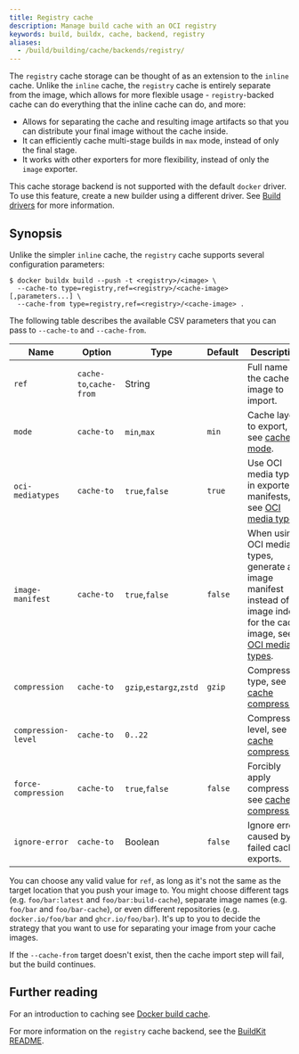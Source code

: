 ```yaml
---
title: Registry cache
description: Manage build cache with an OCI registry
keywords: build, buildx, cache, backend, registry
aliases:
  - /build/building/cache/backends/registry/
---
```


The `registry` cache storage can be thought of as an extension to the `inline`
cache. Unlike the `inline` cache, the `registry` cache is entirely separate from
the image, which allows for more flexible usage - `registry`-backed cache can do
everything that the inline cache can do, and more:

- Allows for separating the cache and resulting image artifacts so that you can
  distribute your final image without the cache inside.
- It can efficiently cache multi-stage builds in `max` mode, instead of only the
  final stage.
- It works with other exporters for more flexibility, instead of only the
  `image` exporter.

This cache storage backend is not supported with the default `docker` driver.
To use this feature, create a new builder using a different driver. See
[Build drivers](../../builders/drivers/index.md) for more information.

## Synopsis

Unlike the simpler `inline` cache, the `registry` cache supports several
configuration parameters:

```console
$ docker buildx build --push -t <registry>/<image> \
  --cache-to type=registry,ref=<registry>/<cache-image>[,parameters...] \
  --cache-from type=registry,ref=<registry>/<cache-image> .
```

The following table describes the available CSV parameters that you can pass to
`--cache-to` and `--cache-from`.

| Name                | Option                  | Type                    | Default | Description                                                                                                                     |
| ------------------- | ----------------------- | ----------------------- | ------- | ------------------------------------------------------------------------------------------------------------------------------- |
| `ref`               | `cache-to`,`cache-from` | String                  |         | Full name of the cache image to import.                                                                                         |
| `mode`              | `cache-to`              | `min`,`max`             | `min`   | Cache layers to export, see [cache mode][1].                                                                                    |
| `oci-mediatypes`    | `cache-to`              | `true`,`false`          | `true`  | Use OCI media types in exported manifests, see [OCI media types][2].                                                            |
| `image-manifest`    | `cache-to`              | `true`,`false`          | `false` | When using OCI media types, generate an image manifest instead of an image index for the cache image, see [OCI media types][2]. |
| `compression`       | `cache-to`              | `gzip`,`estargz`,`zstd` | `gzip`  | Compression type, see [cache compression][3].                                                                                   |
| `compression-level` | `cache-to`              | `0..22`                 |         | Compression level, see [cache compression][3].                                                                                  |
| `force-compression` | `cache-to`              | `true`,`false`          | `false` | Forcibly apply compression, see [cache compression][3].                                                                         |
| `ignore-error`      | `cache-to`              | Boolean                 | `false` | Ignore errors caused by failed cache exports.                                                                                   |

[1]: #cache-mode
[2]: #oci-media-types
[3]: #cache-compression

You can choose any valid value for `ref`, as long as it's not the same as the
target location that you push your image to. You might choose different tags
(e.g. `foo/bar:latest` and `foo/bar:build-cache`), separate image names (e.g.
`foo/bar` and `foo/bar-cache`), or even different repositories (e.g.
`docker.io/foo/bar` and `ghcr.io/foo/bar`). It's up to you to decide the
strategy that you want to use for separating your image from your cache images.

If the `--cache-from` target doesn't exist, then the cache import step will
fail, but the build continues.

## Further reading

For an introduction to caching see [Docker build cache](../index.md).

For more information on the `registry` cache backend, see the
[BuildKit README](https://github.com/moby/buildkit#registry-push-image-and-cache-separately).
